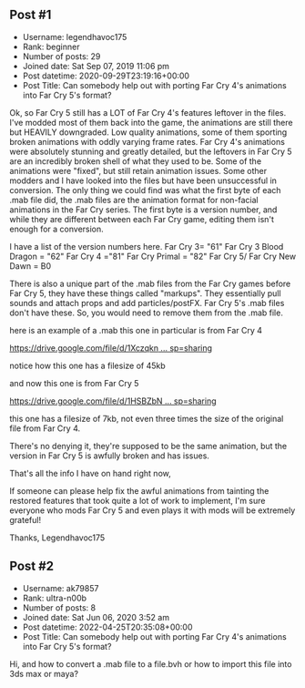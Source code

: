 ## Post #1
- Username: legendhavoc175
- Rank: beginner
- Number of posts: 29
- Joined date: Sat Sep 07, 2019 11:06 pm
- Post datetime: 2020-09-29T23:19:16+00:00
- Post Title: Can somebody help out with porting Far Cry 4's animations into Far Cry 5's format?

Ok, so Far Cry 5 still has a LOT of Far Cry 4's features leftover in the files. I've modded most of them back into the game, the animations are still there but HEAVILY downgraded. Low quality animations, some of them sporting broken animations with oddly varying frame rates. Far Cry 4's animations were absolutely stunning and greatly detailed, but the leftovers in Far Cry 5 are an incredibly broken shell of what they used to be. Some of the animations were "fixed", but still retain animation issues. Some other modders and I have looked into the files but have been unsuccessful in conversion. The only thing we could find was what the first byte of each .mab file did, the .mab files are the animation format for non-facial animations in the Far Cry series. The first byte is a version number, and while they are different between each Far Cry game, editing them isn't enough for a conversion. 

I have a list of the version numbers here.
Far Cry 3= "61"
Far Cry 3 Blood Dragon = "62"
Far Cry 4 ="81"
Far Cry Primal = "82"
Far Cry 5/ Far Cry New Dawn = B0

There is also a unique part of the .mab files from the Far Cry games before Far Cry 5,
they have these things called "markups". They essentially pull sounds and attach props and add particles/postFX.
Far Cry 5's .mab files don't have these. So, you would need to remove them from the .mab file.

here is an example of a .mab
this one in particular is from Far Cry 4

[https://drive.google.com/file/d/1Xczqkn ... sp=sharing](https://drive.google.com/file/d/1Xczqkn5zGwiJNMH1RRZ6SUW91DVA1Cqd/view?usp=sharing)

notice how this one has a filesize of 45kb

and now this one is from Far Cry 5

[https://drive.google.com/file/d/1HSBZbN ... sp=sharing](https://drive.google.com/file/d/1HSBZbNbvGlBkCTauIZ3yMCfhHDs9hDZQ/view?usp=sharing)

this one has a filesize of 7kb, not even three times the size of the original file from Far Cry 4.


There's no denying it, they're supposed to be the same animation, but the version in Far Cry 5 is awfully broken and has issues.

That's all the info I have on hand right now,

If someone can please help fix the awful animations from tainting the restored features that took quite a lot of work to implement, I'm sure everyone who mods Far Cry 5 and even plays it with mods will be extremely grateful!


Thanks, Legendhavoc175
## Post #2
- Username: ak79857
- Rank: ultra-n00b
- Number of posts: 8
- Joined date: Sat Jun 06, 2020 3:52 am
- Post datetime: 2022-04-25T20:35:08+00:00
- Post Title: Can somebody help out with porting Far Cry 4's animations into Far Cry 5's format?

Hi, and how to convert a .mab file to a file.bvh or how to import this file into 3ds max or maya?
